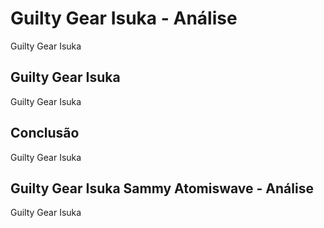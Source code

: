 ---
---

# Guilty Gear Isuka - Análise

Guilty Gear Isuka

## Guilty Gear Isuka

Guilty Gear Isuka

## Conclusão

Guilty Gear Isuka

## Guilty Gear Isuka Sammy Atomiswave - Análise

Guilty Gear Isuka
